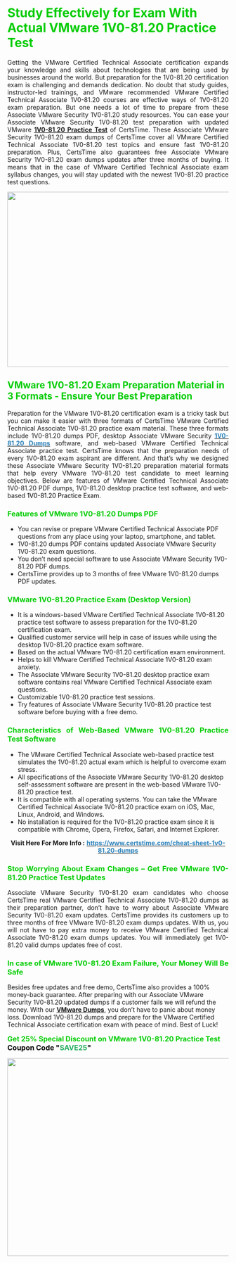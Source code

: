 <h1><span style="color:#00cc00;"><strong>Study Effectively for Exam With Actual VMware 1V0-81.20 Practice Test</strong></span></h1>

<p style="text-align: justify;">Getting the VMware Certified Technical Associate certification expands your knowledge and skills about technologies that are being used by businesses around the world. But preparation for the 1V0-81.20 certification exam is challenging and demands dedication. No doubt that study guides, instructor-led trainings, and VMware recommended VMware Certified Technical Associate 1V0-81.20 courses are effective ways of 1V0-81.20 exam preparation. But one needs a lot of time to prepare from these Associate VMware Security 1V0-81.20 study resources. You can ease your Associate VMware Security 1V0-81.20 test preparation with updated VMware <strong><a href="https://www.certstime.com/cheat-sheet-1v0-81.20-dumps">1V0-81.20 Practice Test</a></strong> of CertsTime. These Associate VMware Security 1V0-81.20 exam dumps of CertsTime cover all VMware Certified Technical Associate 1V0-81.20 test topics and ensure fast 1V0-81.20 preparation. Plus, CertsTime also guarantees free Associate VMware Security 1V0-81.20 exam dumps updates after three months of buying. It means that in the case of VMware Certified Technical Associate exam syllabus changes, you will stay updated with the newest 1V0-81.20 practice test questions.</p>

<p style="text-align: center;"><a href="https://www.certstime.com/cheat-sheet-1v0-81.20-dumps"><img alt="" src="https://i.imgur.com/wlGiNOk.jpg" style="width: 700px; height: 398px;" /></a></p>

<h2><span style="color:#00cc00;"><strong>VMware 1V0-81.20 Exam Preparation Material in 3 Formats - Ensure Your Best Preparation</strong></span></h2>

<p style="text-align: justify;">Preparation for the VMware 1V0-81.20 certification exam is a tricky task but you can make it easier with three formats of CertsTime VMware Certified Technical Associate 1V0-81.20 practice exam material. These three formats include 1V0-81.20 dumps PDF, desktop Associate VMware Security <strong><a href="https://www.certstime.com/cheat-sheet-1v0-81.20-dumps"><span style="color:#2980b9;">1V0-81.20 Dumps</span></a></strong> software, and web-based VMware Certified Technical Associate practice test. CertsTime knows that the preparation needs of every 1V0-81.20 exam aspirant are different. And that’s why we designed these Associate VMware Security 1V0-81.20 preparation material formats that help every VMware 1V0-81.20 test candidate to meet learning objectives. Below are features of VMware Certified Technical Associate 1V0-81.20 PDF dumps, 1V0-81.20 desktop practice test software, and web-based <span style="color:#000000;">1V0-81.20 Practice Exam</span>.</p>

<h3 style="text-align: justify;"><span style="color:#00cc00;"><strong>Features of VMware 1V0-81.20 Dumps PDF</strong></span></h3>

<ul>
	<li>You can revise or prepare VMware Certified Technical Associate PDF questions from any place using your laptop, smartphone, and tablet.</li>
	<li> 1V0-81.20 dumps PDF contains updated Associate VMware Security 1V0-81.20 exam questions.</li>
	<li>You don’t need special software to use Associate VMware Security 1V0-81.20 PDF dumps.</li>
	<li>CertsTime provides up to 3 months of free VMware 1V0-81.20 dumps PDF updates.</li>
</ul>

<h3 style="text-align: justify;"><span style="color:#00cc00;"><strong>VMware 1V0-81.20 Practice Exam (Desktop Version)</strong></span></h3>

<ul>
	<li>It is a windows-based VMware Certified Technical Associate 1V0-81.20 practice test software to assess preparation for the 1V0-81.20 certification exam.</li>
	<li>Qualified customer service will help in case of issues while using the desktop 1V0-81.20 practice exam software.</li>
	<li>Based on the actual VMware 1V0-81.20 certification exam environment.</li>
	<li>Helps to kill VMware Certified Technical Associate 1V0-81.20 exam anxiety.</li>
	<li>The Associate VMware Security 1V0-81.20 desktop practice exam software contains real VMware Certified Technical Associate exam questions.</li>
	<li>Customizable 1V0-81.20 practice test sessions.</li>
	<li>Try features of Associate VMware Security 1V0-81.20 practice test software before buying with a free demo.</li>
</ul>

<h3 style="text-align: justify;"><strong><span style="color:#00cc00;">Characteristics of Web-Based VMware 1V0-81.20 Practice Test Software</span></strong></h3>

<ul>
	<li>The VMware Certified Technical Associate web-based practice test simulates the 1V0-81.20 actual exam which is helpful to overcome exam stress.</li>
	<li>All specifications of the Associate VMware Security 1V0-81.20 desktop self-assessment software are present in the web-based VMware 1V0-81.20 practice test.</li>
	<li>It is compatible with all operating systems. You can take the VMware Certified Technical Associate 1V0-81.20 practice exam on iOS, Mac, Linux, Android, and Windows.</li>
	<li>No installation is required for the 1V0-81.20 practice exam since it is compatible with Chrome, Opera, Firefox, Safari, and Internet Explorer.</li>
</ul>

<p style="text-align: center;"><strong>Visit Here For More Info :</strong> <strong><a href="https://www.certstime.com/cheat-sheet-1v0-81.20-dumps"><span style="color:#2980b9;">https://www.certstime.com/cheat-sheet-1v0-81.20-dumps</span></a></strong></p>

<h3 style="text-align: justify;"><span style="color:#00cc00;"><strong>Stop Worrying About Exam Changes – Get Free VMware 1V0-81.20 Practice Test Updates </strong></span></h3>

<p style="text-align: justify;">Associate VMware Security 1V0-81.20 exam candidates who choose CertsTime real VMware Certified Technical Associate 1V0-81.20 dumps as their preparation partner, don’t have to worry about Associate VMware Security 1V0-81.20 exam updates. CertsTime provides its customers up to three months of free VMware 1V0-81.20 exam dumps updates. With us, you will not have to pay extra money to receive VMware Certified Technical Associate 1V0-81.20 exam dumps updates. You will immediately get 1V0-81.20 valid dumps updates free of cost.</p>

<h3 style="text-align: justify;"><strong><span style="color:#00cc00;">In case of VMware 1V0-81.20 Exam Failure, Your Money Will Be Safe</span></strong></h3>

<p>Besides free updates and free demo, CertsTime also provides a 100% money-back guarantee. After preparing with our Associate VMware Security 1V0-81.20 updated dumps if a customer fails we will refund the money. With our <strong><a href="https://www.certstime.com/cheat-sheet-vmware-dumps">VMware Dumps</a></strong>, you don’t have to panic about money loss. Download 1V0-81.20 dumps and prepare for the VMware Certified Technical Associate certification exam with peace of mind. Best of Luck!</p>

<p style="text-align: justify;"><strong><span style="font-size:16px;"><strong><span style="color:#00cc00;">Get 25% Special Discount on VMware 1V0-81.20 Practice Test</span></strong><br />
<strong><span style="color:#000000;">Coupon Code</span></strong> <strong><span style="color:#000000;">"</span><span style="color:#27ae60;">SAVE</span><font color="#27ae60">25</font><span style="color:#000000;">"</span></strong></span></strong></p>

<p style="text-align: center;"><strong><a href="https://www.certstime.com/cheat-sheet-1v0-81.20-dumps"><img alt="" src="https://imgur.com/juUoXcK.jpg" style="width: 600px; height: 450px;" /></a></strong></p>
